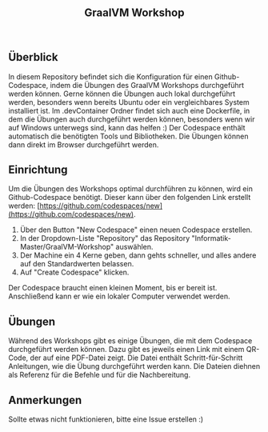 <br />
<div align="center">

  <h2 align="center">GraalVM Workshop</h2>

</div>
<br>

## Überblick
In diesem Repository befindet sich die Konfiguration für einen Github-Codespace, indem die Übungen des GraalVM Workshops durchgeführt werden können.
Gerne können die Übungen auch lokal durchgeführt werden, besonders wenn bereits Ubuntu oder ein vergleichbares System installiert ist.
Im .devContainer Ordner findet sich auch eine Dockerfile, in dem die Übungen auch durchgeführt werden können, besonders wenn wir auf Windows unterwegs sind, kann das helfen :)
Der Codespace enthält automatisch die benötigten Tools und Bibliotheken.
Die Übungen können dann direkt im Browser durchgeführt werden.

## Einrichtung
Um die Übungen des Workshops optimal durchführen zu können, wird ein Github-Codespace benötigt. Dieser kann über den folgenden Link erstellt werden: [https://github.com/codespaces/new](https://github.com/codespaces/new).
1. Über den Button "New Codespace" einen neuen Codespace erstellen.
2. In der Dropdown-Liste "Repository" das Repository "Informatik-Master/GraalVM-Workshop" auswählen.
3. Der Machine ein 4 Kerne geben, dann gehts schneller, und alles andere auf den Standardwerten belassen.
4. Auf "Create Codespace" klicken.

Der Codespace braucht einen kleinen Moment, bis er bereit ist.
Anschließend kann er wie ein lokaler Computer verwendet werden.

## Übungen
Während des Workshops gibt es einige Übungen, die mit dem Codespace durchgeführt werden können.
Dazu gibt es jeweils einen Link mit einem QR-Code, der auf eine PDF-Datei zeigt.
Die Datei enthält Schritt-für-Schritt Anleitungen, wie die Übung durchgeführt werden kann.
Die Dateien diehnen als Referenz für die Befehle und für die Nachbereitung.

## Anmerkungen
Sollte etwas nicht funktionieren, bitte eine Issue erstellen :)

